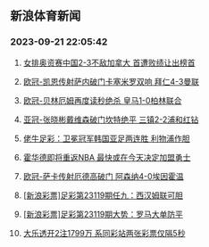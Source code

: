 ## 新浪体育新闻 
### 2023-09-21 22:05:42

1. [女排奥资赛中国2-3不敌加拿大 首遭败绩让出榜首](https://sports.sina.com.cn/others/volleyball/2023-09-20/doc-imznkmka3793369.shtml)

2. [欧冠-凯恩传射萨内破门卡塞米罗双响 拜仁4-3曼联](https://sports.sina.com.cn/g/pl/2023-09-21/doc-imznmnvq3246321.shtml)

3. [欧冠-贝林厄姆再度读秒绝杀 皇马1-0柏林联合](https://sports.sina.com.cn/global/championsleague/2023-09-21/doc-imznmnvn6466903.shtml)

4. [亚冠-张晓彬戴维森破门坎特绝平 三镇2-2浦和红钻](https://sports.sina.com.cn/china/afccl/2023-09-20/doc-imznkmka3797185.shtml)

5. [佬牛足彩：卫冕冠军韩国亚足两连胜  利物浦作胆](https://sports.sina.com.cn/l/2023-09-21/doc-imznmnvn6494954.shtml)

6. [霍华德即将重返NBA 最快或在今天决定加盟勇士](https://sports.sina.com.cn/basketball/nba/2023-09-21/doc-imznmnvr3943980.shtml)

7. [欧冠-萨卡传射厄德高破门 阿森纳4-0埃因霍温](https://sports.sina.com.cn/g/pl/2023-09-21/doc-imznmnvq3248907.shtml)

8. [[新浪彩票]足彩第23119期任九：西汉姆联可胆](https://sports.sina.com.cn/l/2023-09-21/doc-imznmnvk2136000.shtml)

9. [[新浪彩票]足彩第23119期大势：罗马大单防平](https://sports.sina.com.cn/l/2023-09-21/doc-imznmnvq3249591.shtml)

10. [大乐透开2注1799万 系同彩站两张彩票仅隔5秒](https://sports.sina.com.cn/l/2023-09-20/doc-imznkrrz4378874.shtml)

